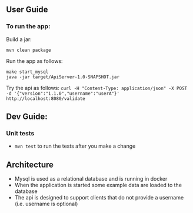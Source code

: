 ## User Guide

### To run the app:

Build a jar:

`mvn clean package`

Run the app as follows: 
```
make start_mysql
java -jar target/ApiServer-1.0-SNAPSHOT.jar
```

Try the api as follows: `curl -H "Content-Type: application/json" -X POST -d '{"version":"1.1.0","username":"userA"}' http://localhost:8080/validate`

## Dev Guide:

### Unit tests
* `mvn test` to run the tests after you make a change

## Architecture

* Mysql is used as a relational database and is running in docker
* When the application is started some example data are loaded to the database
* The api is designed to support clients that do not provide a username (i.e. username is optional)